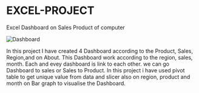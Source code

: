 # EXCEL-PROJECT
Excel Dashboard on Sales Product of computer 

![Dashboard](https://user-images.githubusercontent.com/96537904/159743192-a6a84f7a-0a18-41c8-9bdf-2c41b998dcc2.png)

In this project I have created 4 Dashboard according to the Product, Sales, Region,and on About.
This Dashboard work according to the region, sales, month.
Each and evey dashboard is link to each other. we can go Dashboard to sales or Sales to Product.
In this project i have used pivot table to get unique value from data and slicer also on region, product and month on  Bar graph to visualise the Dashboard.

